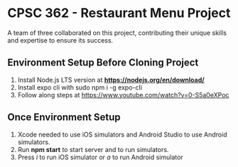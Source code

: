 # CPSC 362 - Restaurant Menu Project
A team of three collaborated on this project, contributing their unique skills and expertise to ensure its success.
## Environment Setup Before Cloning Project

1. Install Node.js LTS version at **https://nodejs.org/en/download/**
2. Install expo cli with sudo npm i -g expo-cli
3. Follow along steps at https://www.youtube.com/watch?v=0-S5a0eXPoc

## Once Environment Setup

1. Xcode needed to use iOS simulators and Android Studio to use Android simulators.
2. Run **npm start** to start server and to run simulators.
3. Press _i_ to run iOS simulator or _a_ to run Android simulator
